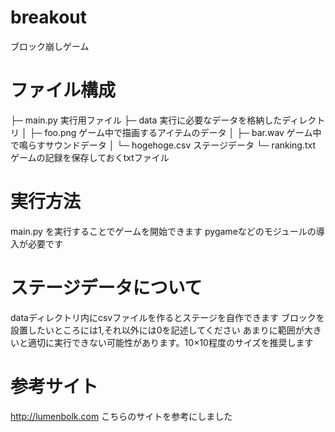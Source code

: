 # breakout
ブロック崩しゲーム

# ファイル構成
├─ main.py 実行用ファイル
├─ data 実行に必要なデータを格納したディレクトリ
│ ├─ foo.png ゲーム中で描画するアイテムのデータ
│ ├─ bar.wav ゲーム中で鳴らすサウンドデータ
│ └─ hogehoge.csv ステージデータ
└─ ranking.txt ゲームの記録を保存しておくtxtファイル

# 実行方法
main.py を実行することでゲームを開始できます
pygameなどのモジュールの導入が必要です

# ステージデータについて
dataディレクトリ内にcsvファイルを作るとステージを自作できます
ブロックを設置したいところには1,それ以外には0を記述してください
あまりに範囲が大きいと適切に実行できない可能性があります。10×10程度のサイズを推奨します

# 参考サイト
http://lumenbolk.com
こちらのサイトを参考にしました

